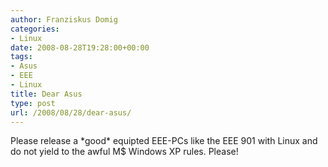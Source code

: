 ```yaml
---
author: Franziskus Domig
categories:
- Linux
date: 2008-08-28T19:28:00+00:00
tags:
- Asus
- EEE
- Linux
title: Dear Asus
type: post
url: /2008/08/28/dear-asus/
---
```


Please release a \*good\* equipted EEE-PCs like the EEE 901 with Linux and do not yield to the awful M$ Windows XP rules. Please!
